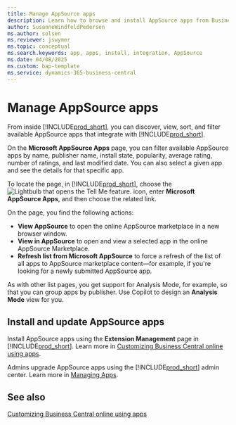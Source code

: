 ```yaml
---
title: Manage AppSource apps
description: Learn how to browse and install AppSource apps from Business Central.
author: SusanneWindfeldPedersen
ms.author: solsen
ms.reviewer: jswymer
ms.topic: conceptual
ms.search.keywords: app, apps, install, integration, AppSource
ms.date: 04/08/2025
ms.custom: bap-template
ms.service: dynamics-365-business-central
---
```


# Manage AppSource apps
 
From inside [!INCLUDE[prod_short](includes/prod_short.md)], you can discover, view, sort, and filter available AppSource apps that integrate with [!INCLUDE[prod_short](includes/prod_short.md)].

On the **Microsoft AppSource Apps** page, you can filter available AppSource apps by name, publisher name, install state, popularity, average rating, number of ratings, and last modified date. You can also select a given app and see the details for that specific app.

To locate the page, in [!INCLUDE[prod_short](includes/prod_short.md)], choose the ![Lightbulb that opens the Tell Me feature.](media/ui-search/search_small.png "Tell me what you want to do") icon, enter **Microsoft AppSource Apps**, and then choose the related link.

On the page, you find the following actions:

- **View AppSource** to open the online AppSource marketplace in a new browser window. 
- **View in AppSource** to open and view a selected app in the online AppSource Marketplace. 
- **Refresh list from Microsoft AppSource** to force a refresh of the list of all apps to AppSource marketplace content—for example, if you're looking for a newly submitted AppSource app.

As with other list pages, you get support for Analysis Mode, for example, so that you can group apps by publisher. Use Copilot to design an **Analysis Mode** view for you.

## Install and update AppSource apps

Install AppSource apps using the **Extension Management** page in [!INCLUDE[prod_short](includes/prod_short.md)]. Learn more in [Customizing Business Central online using apps](ui-extensions.md).  

Admins upgrade AppSource apps using the [!INCLUDE[prod_short](includes/prod_short.md)] admin center. Learn more in [Managing Apps](/dynamics365/business-central/dev-itpro/administration/tenant-admin-center-manage-apps).  

## See also

[Customizing Business Central online using apps](ui-extensions.md)  
